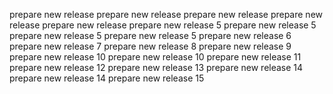 prepare new release
prepare new release
prepare new release
prepare new release
prepare new release
prepare new release 5
prepare new release 5
prepare new release 5
prepare new release 5
prepare new release 6
prepare new release 7
prepare new release 8
prepare new release 9
prepare new release 10
prepare new release 10
prepare new release 11
prepare new release 12
prepare new release 13
prepare new release 14
prepare new release 14
prepare new release 15
